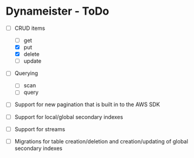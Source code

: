 # Dynameister - ToDo

- [ ] CRUD items
  - [ ] get
  - [x] put
  - [x] delete
  - [ ] update
- [ ] Querying
  - [ ] scan
  - [ ] query
- [ ] Support for new pagination that is built in to the AWS SDK
- [ ] Support for local/global secondary indexes
- [ ] Support for streams
- [ ] Migrations for table creation/deletion and creation/updating of global secondary indexes

